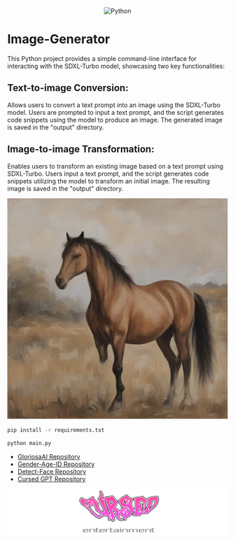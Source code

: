 <div align="center">
  <img alt="Python" src="https://img.shields.io/badge/python%20-%23323330.svg?&style=for-the-badge&logo=python&logoColor=white"/>
</div>

# Image-Generator
This Python project provides a simple command-line interface for interacting with the SDXL-Turbo model, showcasing two key functionalities:

## Text-to-image Conversion:

Allows users to convert a text prompt into an image using the SDXL-Turbo model.
Users are prompted to input a text prompt, and the script generates code snippets using the model to produce an image.
The generated image is saved in the "output" directory.

## Image-to-image Transformation:

Enables users to transform an existing image based on a text prompt using SDXL-Turbo.
Users input a text prompt, and the script generates code snippets utilizing the model to transform an initial image.
The resulting image is saved in the "output" directory.

![Demo Image](https://github.com/CursedPrograms/Image-Generator/raw/main/demo-images/demo.jpg)

```bash
pip install -r requirements.txt
```
```bash
python main.py
```
- [GloriosaAI Repository](https://github.com/CursedPrograms/GloriosaAI)
- [Gender-Age-ID Repository](https://github.com/CursedPrograms/Gender-Age-ID)
- [Detect-Face Repository](https://github.com/CursedPrograms/Detect-Face)
- [Cursed GPT Repository](https://github.com/CursedPrograms/Cursed-GPT)

<a href="https://cursed-entertainment.itch.io/" target="_blank">
    <img src="https://github.com/CursedPrograms/cursedentertainment/raw/main/images/logos/logo-wide-grey.png"
        alt="CursedEntertainment Logo">
</a>
